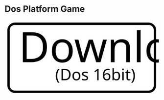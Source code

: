 # Dos Platform Game

[![Download Dos 16bit](images/download.svg)](https://github.com/TerrySoba/DosPlatformGame/releases/download/RollingRelease/game.zip)